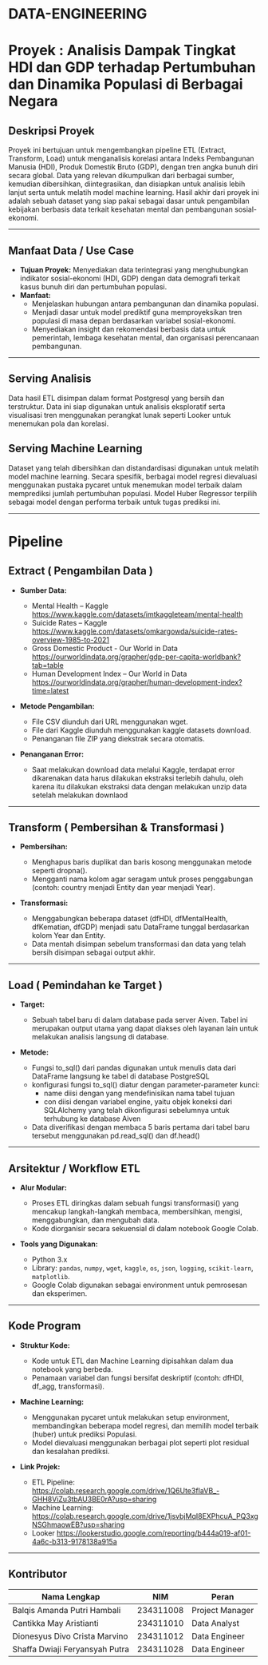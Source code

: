 # DATA-ENGINEERING  
# Proyek : Analisis Dampak Tingkat HDI dan GDP terhadap Pertumbuhan dan Dinamika Populasi di Berbagai Negara

## Deskripsi Proyek  
Proyek ini bertujuan untuk mengembangkan pipeline ETL (Extract, Transform, Load) untuk menganalisis korelasi antara Indeks Pembangunan Manusia (HDI), Produk Domestik Bruto (GDP), dengan tren angka bunuh diri secara global. Data yang relevan dikumpulkan dari berbagai sumber, kemudian dibersihkan, diintegrasikan, dan disiapkan untuk analisis lebih lanjut serta untuk melatih model machine learning. Hasil akhir dari proyek ini adalah sebuah dataset yang siap pakai sebagai dasar untuk pengambilan kebijakan berbasis data terkait kesehatan mental dan pembangunan sosial-ekonomi. 

---

## Manfaat Data / Use Case  
- **Tujuan Proyek:** Menyediakan data terintegrasi yang menghubungkan indikator sosial-ekonomi (HDI, GDP) dengan data demografi terkait kasus bunuh diri dan pertumbuhan populasi.  
- **Manfaat:**  
  - Menjelaskan hubungan antara pembangunan dan dinamika populasi.  
  - Menjadi dasar untuk model prediktif guna memproyeksikan tren populasi di masa depan berdasarkan variabel sosial-ekonomi.  
  - Menyediakan insight dan rekomendasi berbasis data untuk pemerintah, lembaga kesehatan mental, dan organisasi perencanaan pembangunan.

---

## Serving Analisis  
Data hasil ETL disimpan dalam format Postgresql yang bersih dan terstruktur. Data ini siap digunakan untuk analisis eksploratif serta visualisasi tren menggunakan perangkat lunak seperti Looker untuk menemukan pola dan korelasi.

## Serving Machine Learning  
Dataset yang telah dibersihkan dan distandardisasi digunakan untuk melatih model machine learning. Secara spesifik, berbagai model regresi dievaluasi menggunakan pustaka pycaret untuk menemukan model terbaik dalam memprediksi jumlah pertumbuhan populasi. Model Huber Regressor terpilih sebagai model dengan performa terbaik untuk tugas prediksi ini.

---

# Pipeline
## Extract ( Pengambilan Data ) 
- **Sumber Data:**  
  - Mental Health – Kaggle  
    https://www.kaggle.com/datasets/imtkaggleteam/mental-health  
  - Suicide Rates – Kaggle  
    https://www.kaggle.com/datasets/omkargowda/suicide-rates-overview-1985-to-2021  
  - Gross Domestic Product - Our World in Data
    https://ourworldindata.org/grapher/gdp-per-capita-worldbank?tab=table
  - Human Development Index – Our World in Data  
    https://ourworldindata.org/grapher/human-development-index?time=latest

- **Metode Pengambilan:**  
  - File CSV diunduh dari URL menggunakan wget.  
  - File dari Kaggle diunduh menggunakan kaggle datasets download.  
  - Penanganan file ZIP yang diekstrak secara otomatis.  

- **Penanganan Error:**  
  - Saat melakukan download data melalui Kaggle, terdapat error dikarenakan     data harus dilakukan ekstraksi terlebih dahulu, oleh karena itu
    dilakukan ekstraksi data dengan melakukan unzip data setelah melakukan downlaod
---

## Transform ( Pembersihan & Transformasi )   
- **Pembersihan:**  
  - Menghapus baris duplikat dan baris kosong menggunakan metode seperti dropna().  
  - Mengganti nama kolom agar seragam untuk proses penggabungan (contoh: country menjadi Entity dan year menjadi Year).

- **Transformasi:**  
  - Menggabungkan beberapa dataset (dfHDI, dfMentalHealth, dfKematian, dfGDP) menjadi satu DataFrame tunggal berdasarkan kolom Year dan Entity.  
  - Data mentah disimpan sebelum transformasi dan data yang telah bersih disimpan sebagai output akhir.

---

## Load ( Pemindahan ke Target ) 
- **Target:**  
  - Sebuah tabel baru di dalam database pada server Aiven. Tabel ini merupakan output utama yang dapat diakses oleh layanan lain untuk melakukan analisis langsung di database.

- **Metode:**  
  - Fungsi to_sql() dari pandas digunakan untuk menulis data dari DataFrame langsung ke tabel di database PostgreSQL
  - konfigurasi fungsi to_sql() diatur dengan parameter-parameter kunci:
    - name diisi dengan yang mendefinisikan nama tabel tujuan
    - con diisi dengan variabel engine, yaitu objek koneksi dari SQLAlchemy
      yang telah dikonfigurasi sebelumnya untuk terhubung ke database Aiven
  - Data diverifikasi dengan membaca 5 baris pertama dari tabel baru tersebut menggunakan pd.read_sql() dan df.head()

---

## Arsitektur / Workflow ETL  
- **Alur Modular:**  
  - Proses ETL diringkas dalam sebuah fungsi transformasi() yang mencakup langkah-langkah membaca, membersihkan, mengisi, menggabungkan, dan mengubah data.
  -  Kode diorganisir secara sekuensial di dalam notebook Google Colab.

- **Tools yang Digunakan:**  
  - Python 3.x  
  - Library: `pandas`, `numpy`, `wget`, `kaggle`, `os`, `json`, `logging`, `scikit-learn`, `matplotlib`.
  - Google Colab digunakan sebagai environment untuk pemrosesan dan eksperimen.

---

## Kode Program  
- **Struktur Kode:**  
  - Kode untuk ETL dan Machine Learning dipisahkan dalam dua notebook yang berbeda.
  - Penamaan variabel dan fungsi bersifat deskriptif (contoh: dfHDI, df_agg, transformasi).
    
- **Machine Learning:**  
  - Menggunakan pycaret untuk melakukan setup environment, membandingkan beberapa model regresi, dan memilih model terbaik (huber) untuk prediksi Populasi.  
  - Model dievaluasi menggunakan berbagai plot seperti plot residual dan kesalahan prediksi.  

- **Link Projek:**  
  - ETL Pipeline:  
    https://colab.research.google.com/drive/1Q6Ute3fIaVB_-GHH8ViZu3tbAU3BE0rA?usp=sharing
  - Machine Learning:  
    https://colab.research.google.com/drive/1jsvbjMqI8EXPhcuA_PQ3xgNSGhmaowEB?usp=sharing
  - Looker
    https://lookerstudio.google.com/reporting/b444a019-af01-4a6c-b313-9178138a915a

---

## Kontributor

| Nama Lengkap                        | NIM         | Peran                |
|------------------------------------|-------------|----------------------|
| Balqis Amanda Putri Hambali        | 234311008   | Project Manager      |
| Cantikka May Aristianti            | 234311010   | Data Analyst         |
| Dionesyus Divo Crista Marvino      | 234311012   | Data Engineer        |
| Shaffa Dwiaji Feryansyah Putra     | 234311028   | Data Engineer        |
